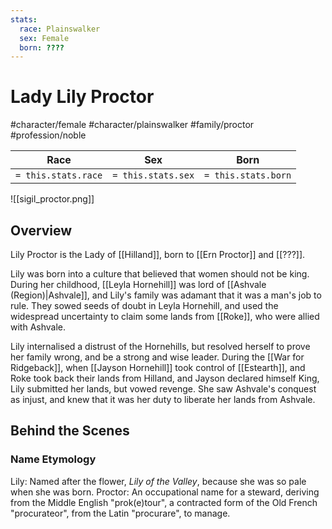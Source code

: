```yaml
---
stats:
  race: Plainswalker
  sex: Female
  born: ????
---
```


# Lady Lily Proctor
#character/female #character/plainswalker #family/proctor #profession/noble

Race | Sex | Born
-----|-----|-----
`= this.stats.race` | `= this.stats.sex` | `= this.stats.born` | `= this.stats.died`

![[sigil_proctor.png]]

## Overview
Lily Proctor is the Lady of [[Hilland]], born to [[Ern Proctor]] and [[???]].

Lily was born into a culture that believed that women should not be king. During her childhood, [[Leyla Hornehill]] was lord of [[Ashvale (Region)|Ashvale]], and Lily's family was adamant that it was a man's job to rule. They sowed seeds of doubt in Leyla Hornehill, and used the widespread uncertainty to claim some lands from 
[[Roke]], who were allied with Ashvale.

Lily internalised a distrust of the Hornehills, but resolved herself to prove her family wrong, and be a strong and wise leader. During the [[War for Ridgeback]], when [[Jayson Hornehill]] took control of [[Estearth]], and Roke took back their lands from Hilland, and Jayson declared himself King, Lily submitted her lands, but vowed revenge. She saw Ashvale's conquest as injust, and knew that it was her duty to liberate her lands from Ashvale.

## Behind the Scenes
### Name Etymology
Lily: Named after the flower, *Lily of the Valley*, because she was so pale when she was born.
Proctor: An occupational name for a steward, deriving from the Middle English "prok(e)tour", a contracted form of the Old French "procurateor", from the Latin "procurare", to manage.